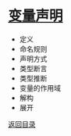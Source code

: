 # [变量声明](../../xmind/TypeScript.xmind)

+ 定义
+ 命名规则
+ 声明方式
+ 类型断言
+ 类型推断
+ 变量的作用域
+ 解构
+ 展开

[返回目录](../../README.md)
